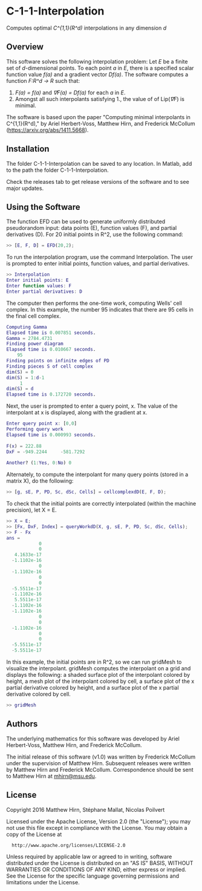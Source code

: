 # C-1-1-Interpolation
Computes optimal *C^{1,1}(R^d)* interpolations in any dimension *d*

## Overview

This software solves the following interpolation problem:
Let *E* be a finite set of *d*-dimensional points. To each point *a* in *E*, there is a specified scalar function value *f(a)* and a gradient vector *Df(a)*. The software computes a function *F:R^d -> R* such that:
  1. *F(a) = f(a)* and *∇F(a) = Df(a)* for each *a* in *E*.
  2. Amongst all such interpolants satisfying 1., the value of of Lip(*∇F*) is minimal.

The software is based upon the paper "Computing minimal interpolants in C^{1,1}(R^d)," by Ariel Herbert-Voss, Matthew Hirn, and Frederick McCollum (https://arxiv.org/abs/1411.5668).

## Installation

The folder C-1-1-Interpolation can be saved to any location. In Matlab, add to the path the folder C-1-1-Interpolation.

Check the releases tab to get release versions of the software and to see major updates.

## Using the Software

The function EFD can be used to generate uniformly distributed pseudorandom input: data points (E), function values (F), and partial derivatives (D). For 20 initial points in R^2, use the following command:
```matlab
>> [E, F, D] = EFD(20,2);
```

To run the interpolation program, use the command Interpolation. The user is prompted to enter initial points, function values, and partial derivatives.
```matlab
>> Interpolation
Enter initial points: E
Enter function values: F
Enter partial derivatives: D
```

The computer then performs the one-time work, computing Wells' cell complex. In this example, the number 95 indicates that there are 95 cells in the final cell complex.
```matlab
Computing Gamma
Elapsed time is 0.007851 seconds.
Gamma = 2784.4731
Finding power diagram
Elapsed time is 0.010667 seconds.
    95
Finding points on infinite edges of PD
Finding pieces S of cell complex
dim(S) = 0
dim(S) = 1:d-1
     1
dim(S) = d
Elapsed time is 0.172720 seconds.
```

Next, the user is prompted to enter a query point, x. The value of the interpolant at x is displayed, along with the gradient at x. 
```matlab
Enter query point x: [0,0]
Performing query work
Elapsed time is 0.000993 seconds.
 
F(x) = 222.88
DxF = -949.2244     -581.7292
 
Another? (1:Yes, 0:No) 0
```

Alternately, to compute the interpolant for many query points (stored in a matrix X), do the following:
```matlab
>> [g, sE, P, PD, Sc, dSc, Cells] = cellcomplexdD(E, F, D);
```

To check that the initial points are correctly interpolated (within the machine precision), let X = E.
```matlab
>> X = E;
>> [Fx, DxF, Index] = queryWorkdD(X, g, sE, P, PD, Sc, dSc, Cells);
>> F - Fx
ans =
            0
            0
   4.1633e-17
  -1.1102e-16
            0
  -1.1102e-16
            0
            0
  -5.5511e-17
  -1.1102e-16
   5.5511e-17
  -1.1102e-16
  -1.1102e-16
            0
            0
  -1.1102e-16
            0
            0
  -5.5511e-17
  -5.5511e-17
```

In this example, the initial points are in R^2, so we can run gridMesh to visualize the interpolant. gridMesh computes the interpolant on a grid and displays the following: a shaded surface plot of the interpolant colored by height, a mesh plot of the interpolant colored by cell, a surface plot of the x partial derivative colored by height, and a surface plot of the x partial derivative colored by cell.
```matlab
>> gridMesh
```

## Authors

The underlying mathematics for this software was developed by Ariel Herbert-Voss, Matthew Hirn, and Frederick McCollum.

The initial release of this software (v1.0) was written by Frederick McCollum under the supervision of Matthew Hirn. Subsequent releases were written by Matthew Hirn and Frederick McCollum. Correspondence should be sent to Matthew Hirn at mhirn@msu.edu.

## License

Copyright 2016 Matthew Hirn, Stéphane Mallat, Nicolas Poilvert

Licensed under the Apache License, Version 2.0 (the "License"); you may not use this file except in compliance with the License. You may obtain a copy of the License at

      http://www.apache.org/licenses/LICENSE-2.0

Unless required by applicable law or agreed to in writing, software distributed under the License is distributed on an "AS IS" BASIS, WITHOUT WARRANTIES OR CONDITIONS OF ANY KIND, either express or implied. See the License for the specific language governing permissions and limitations under the License.
